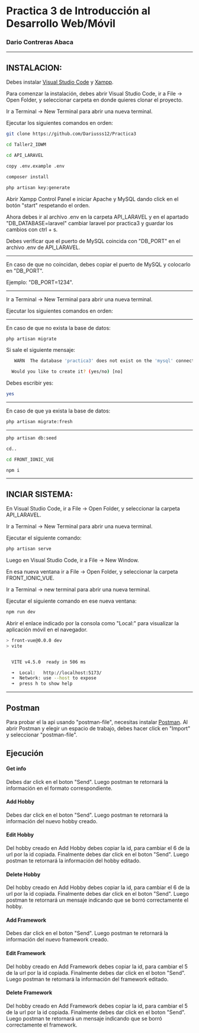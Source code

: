 # Practica 3 de Introducción al Desarrollo Web/Móvil

### Dario Contreras Abaca
****
## INSTALACION:
Debes instalar [Visual Studio Code](https://code.visualstudio.com/) y [Xampp](https://www.apachefriends.org/es/download.html).

Para comenzar la instalación, debes abrir Visual Studio Code, ir a File -> Open Folder, y seleccionar carpeta en donde quieres clonar el proyecto.

Ir a Terminal -> New Terminal para abrir una nueva terminal.

Ejecutar los siguientes comandos en orden: 

```bash
git clone https://github.com/Dariusss12/Practica3
```

```bash
cd Taller2_IDWM
```

```bash
cd API_LARAVEL
```

```bash
copy .env.example .env
```

```bash
composer install
```

```bash
php artisan key:generate
```

Abrir Xampp Control Panel e iniciar Apache y MySQL dando click en el botón "start" respetando el orden.

Ahora debes ir al archivo .env en la carpeta API_LARAVEL y en el apartado "DB_DATABASE=laravel" cambiar laravel por practica3 y guardar los cambios con ctrl + s.

Debes verificar que el puerto de MySQL coincida con "DB_PORT" en el archivo .env de API_LARAVEL. 

****
En caso de que no coincidan, debes copiar el puerto de MySQL y colocarlo en "DB_PORT".

Ejemplo: "DB_PORT=1234".
****

Ir a Terminal -> New Terminal para abrir una nueva terminal.

Ejecutar los siguientes comandos en orden:

****
En caso de que no exista la base de datos:

```bash
php artisan migrate
```

Si sale el siguiente mensaje:

```bash
   WARN  The database 'practica3' does not exist on the 'mysql' connection.  

  Would you like to create it? (yes/no) [no]
```
Debes escribir yes:

```bash
yes
```
****
En caso de que ya exista la base de datos:

```bash
php artisan migrate:fresh
```
****
```bash
php artisan db:seed
```

```bash
cd..
```
```bash
cd FRONT_IONIC_VUE
```

```bash
npm i
```

****
## INCIAR SISTEMA:
En Visual Studio Code, ir a File -> Open Folder, y seleccionar la carpeta API_LARAVEL.

Ir a Terminal -> New Terminal para abrir una nueva terminal.

Ejecutar el siguiente comando:

```bash
php artisan serve
```

Luego en Visual Studio Code, ir a File -> New Window.

En esa nueva ventana ir a File -> Open Folder, y seleccionar la carpeta FRONT_IONIC_VUE.

Ir a Terminal -> new terminal para abrir una nueva terminal.

Ejecutar el siguiente comando en ese nueva ventana:

```bash
npm run dev
```

Abrir el enlace indicado por la consola como "Local:" para visualizar la aplicación móvil en el navegador.

```bash
> front-vue@0.0.0 dev
> vite


  VITE v4.5.0  ready in 506 ms

  ➜  Local:   http://localhost:5173/
  ➜  Network: use --host to expose
  ➜  press h to show help
```
****
## Postman

Para probar el la api usando "postman-file", necesitas instalar [Postman](https://www.postman.com/downloads/).
Al abrir Postman y elegir un espacio de trabajo, debes hacer click en "Import" y seleccionar "postman-file".

## Ejecución


#### Get info
Debes dar click en el boton "Send". Luego postman te retornará la información en el formato correspondiente.

#### Add Hobby
Debes dar click en el boton "Send". Luego postman te retornará la información del nuevo hobby creado.

#### Edit Hobby
Del hobby creado en Add Hobby debes copiar la id, para cambiar el 6 de la url por la id copiada. Finalmente debes dar click en el boton "Send". Luego postman te retornará la información del hobby editado.

#### Delete Hobby
Del hobby creado en Add Hobby debes copiar la id, para cambiar el 6 de la url por la id copiada. Finalmente debes dar click en el boton "Send". Luego postman te retornará un mensaje indicando que se borró correctamente el hobby.

#### Add Framework
Debes dar click en el boton "Send". Luego postman te retornará la información del nuevo framework creado.

#### Edit Framework
Del hobby creado en Add Framework debes copiar la id, para cambiar el 5 de la url por la id copiada. Finalmente debes dar click en el boton "Send". Luego postman te retornará la información del framework editado.

#### Delete Framework
Del hobby creado en Add Framework debes copiar la id, para cambiar el 5 de la url por la id copiada. Finalmente debes dar click en el boton "Send". Luego postman te retornará un mensaje indicando que se borró correctamente el framework.


